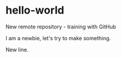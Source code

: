 # hello-world
New remote repository - training with GitHub

I am a newbie, let's try to make something.

New line.